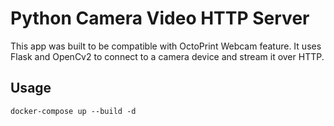 # Python Camera Video HTTP Server

This app was built to be compatible with OctoPrint Webcam feature.
It uses Flask and OpenCv2 to connect to a camera device and stream it over HTTP.

## Usage

`docker-compose up --build -d`


